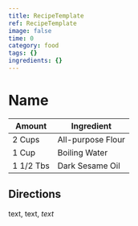 ```yaml
---
title: RecipeTemplate
ref: RecipeTemplate
image: false
time: 0
category: food
tags: {}
ingredients: {}
---
```

# Name

Amount | Ingredient
----|----
2 Cups | All-purpose Flour
1 Cup | Boiling Water
1 1/2 Tbs | Dark Sesame Oil

## Directions

text, text, *text*